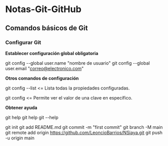 # Notas-Git-GitHub

## Comandos básicos de Git


### Configurar Git

**Establecer configuración global obligatoria**

git config --global user.name "nombre de usuario"
git config --global user.email "correo@electronico.com"

**Otros comandos de configuración**

git config --list    <= Lista todas la propiedades configuradas.

git config <clave>   <= Permite ver el valor de una clave en específico.


**Obtener ayuda**

git help
git help <verbo>
git <verbo> --help

                              

git init
git add README.md
git commit -m "first commit"
git branch -M main
git remote add origin https://github.com/LeoncioBarrios/NSiaya.git
git push -u origin main
